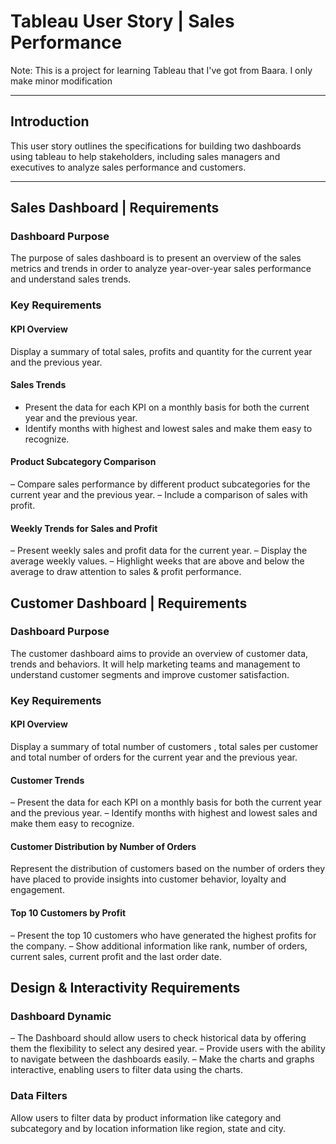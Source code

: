 # Tableau User Story | Sales Performance

Note: This is a project for learning Tableau that I've got from Baara. I only make minor modification

---
## Introduction
This user story outlines the specifications for building two dashboards using tableau to help stakeholders, including sales managers and executives to analyze sales performance and customers.

---
## Sales Dashboard | Requirements
### Dashboard Purpose
The purpose of sales dashboard is to present an overview of the sales metrics and trends in order to analyze year-over-year sales performance and understand sales trends.

### Key Requirements
#### KPI Overview
Display a summary of total sales, profits and quantity for the current year and the previous year.
#### Sales Trends
- Present the data for each KPI on a monthly basis for both the current year and the previous year.
- Identify months with highest and lowest sales and make them easy to recognize.
#### Product Subcategory Comparison
– Compare sales performance by different product subcategories for the current year and the previous year.
– Include a comparison of sales with profit.
#### Weekly Trends for Sales and Profit
– Present weekly sales and profit data for the current year.
– Display the average weekly values.
– Highlight weeks that are above and below the average to draw attention to sales & profit performance.


## Customer Dashboard | Requirements
### Dashboard Purpose
The customer dashboard aims to provide an overview of customer data, trends and behaviors. It will help marketing teams and management to understand customer segments and improve customer satisfaction.
### Key Requirements
#### KPI Overview
Display a summary of total number of customers , total sales per customer and total number of orders for the current year and the previous year.
#### Customer Trends
– Present the data for each KPI on a monthly basis for both the current year and the previous year.
– Identify months with highest and lowest sales and make them easy to recognize.
#### Customer Distribution by Number of Orders
Represent the distribution of customers based on the number of orders they have placed to provide insights into customer behavior, loyalty and engagement.
#### Top 10 Customers by Profit
– Present the top 10 customers who have generated the highest profits for the company.
– Show additional information like rank, number of orders, current sales, current profit and the last order date.


## Design & Interactivity Requirements
### Dashboard Dynamic
– The Dashboard should allow users to check historical data by offering them the flexibility to select any desired year.
– Provide users with the ability to navigate between the dashboards easily.
– Make the charts and graphs interactive, enabling users to filter data using the charts.
### Data Filters
Allow users to filter data by product information like category and subcategory and by location information like region, state and city.
